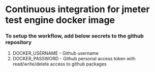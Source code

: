 # Continuous integration for jmeter test engine docker image

### To setup the workflow, add below secrets to the github repository

1. DOCKER_USERNAME - Github username
2. DOCKER_PASSWORD - Github personal access token with read/write/delete access to github packages
